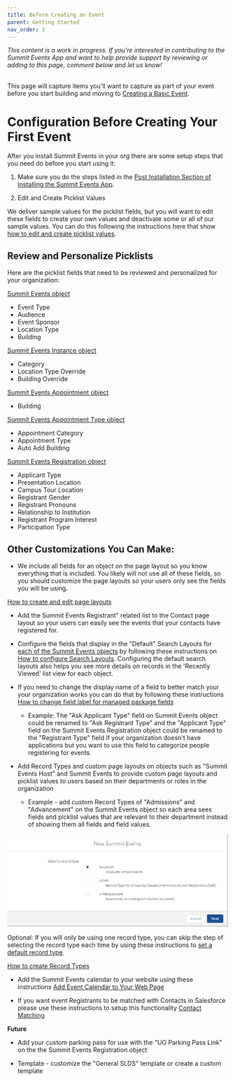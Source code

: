 ```yaml
---
title: Before Creating an Event
parent: Getting Started
nav_order: 3
---
```


*This content is a work in progress. If you're interested in contributing to the Summit Events App and want to help provide support by reviewing or adding to this page, comment below and let us know!*
 <br />
 <br />

This page will capture items you'll want to capture as part of your event before you start building and moving to [Creating a Basic Event](https://sfdo-community-sprints.github.io/summit-events-app-documentation/docs/Getting-Started/create-basic-event/).

# Configuration Before Creating Your First Event

After you install Summit Events in your org there are some setup steps that you need do before you start using it:

1. Make sure you do the steps listed in the [Post Installation Section of Installing the Summit Events App](https://sfdo-community-sprints.github.io/summit-events-app-documentation/docs/Getting-Started/Installing/).

2. Edit and Create Picklist Values

We deliver sample values for the picklist fields, but you will want to edit these fields to create your own values and deactivate some or all of our sample values.  You can do this following the instructions here that show [how to edit and create picklist values](https://trailhead.salesforce.com/en/content/learn/modules/picklist_admin/picklist_admin_manage).

## Review and Personalize Picklists
Here are the picklist fields that need to be reviewed and personalized for your organization:

<ins>Summit Events object</ins>
* Event Type
* Audience
* Event Sponsor
* Location Type
* Building 

<ins>Summit Events Instance object</ins>
* Category
* Location Type Override
* Building Override

<ins>Summit Events Appointment object</ins>
* Building

<ins>Summit Events Appointment Type object</ins>
* Appointment Category
* Appointment Type
* Auto Add Building

<ins>Summit Events Registration object</ins>
* Applicant Type 
* Presentation Location
* Campus Tour Location
* Registrant Gender
* Registrant Pronouns
* Relationship to Institution
* Registrant Program Interest
* Participation Type


## Other Customizations You Can Make:

* We include all fields for an object on the page layout so you know everything that is included.  You likely will not use all of these fields, so you should customize the page layouts so your users only see the fields you will be using.

 [How to create and edit page layouts](https://help.salesforce.com/articleView?id=customize_layoutcreate.htm&type=5)

* Add the Summit Events Registrant" related list to the Contact page layout so your users can easily see the events that your contacts have registered for.

* Configure the fields that display in the "Default" Search Layouts for [each of the Summit Events objects](https://github.com/SFDO-Community-Sprints/Summit-Events-App/wiki/ERD) by following these instructions on [How to configure Search Layouts](https://help.salesforce.com/articleView?id=search_results_setup_lex.htm&type=5). Configuring the default search layouts also helps you see more details on records in the 'Recently Viewed' list view for each object.

* If you need to change the display name of a field to better match your your organization works you can do that by following these instructions [How to change field label for managed package fields](https://www.greytrix.com/blogs/salesforce/2017/10/06/how-to-rename-the-field-label-in-salesforce-for-managed-package/)
  + Example:  The "Ask Applicant Type" field on Summit Events object could be renamed to "Ask Registrant Type" and the "Applicant Type" field on the Summit Events Registration object could be renamed to the "Registrant Type" field if your organization doesn't have applications but you want to use this field to categorize people registering for events.

* Add Record Types and custom page layouts on objects such as "Summit Events Host" and Summit Events to provide custom page layouts and picklist values to users based on their departments or roles in the organization
  + Example - add custom Record Types of "Admissions" and "Advancement" on the Summit Events object so each area sees fields and picklist values that are relevant to their department instead of showing them all fields and field values.

![Selecting a record type](/images/1.2%20-%20Record%20type.png)

   Optional: If you will only be using one record type, you can skip the step of selecting the record type each time by using these instructions to [set a default record type](https://help.salesforce.com/articleView?id=user_recordtype.htm&type=5).

[How to create Record Types](https://trailhead.salesforce.com/en/content/learn/projects/customize-a-salesforce-object/create-record-types)

* Add the Summit Events calendar to your website using these instructions [Add Event Calendar to Your Web Page](https://github.com/SFDO-Community-Sprints/Summit-Events-App/wiki/How-to-add-the-Event-Calendar-to-Any-Web-Page)

* If you want event Registrants to be matched with Contacts in Salesforce please use these instructions to setup this functionality [Contact Matching](https://github.com/SFDO-Community-Sprints/Summit-Events-App/wiki/0c--%E2%80%93-Setup-Contact-Matching)

__Future__

* Add your custom parking pass for use with the "UG Parking Pass Link" on the the Summit Events Registration object 

* Template - customize the "General SLDS" template or create a custom template
